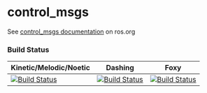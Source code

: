 control_msgs
===========

See [control_msgs documentation](http://wiki.ros.org/control_msgs) on ros.org

### Build Status

Kinetic/Melodic/Noetic | Dashing | Foxy
 ------ | ------ | ------
[![Build Status](https://github.com/matthew-reynolds/control_msgs/workflows/Test%20control_msgs/badge.svg?branch=kinetic-devel)](https://github.com/matthew-reynolds/control_msgs/actions?query=workflow%3A%22Test+control_msgs%22+branch%3Akinetic-devel) | [![Build Status](https://travis-ci.org/ros-controls/control_msgs.png?branch=crystal-devel)](https://travis-ci.org/ros-controls/control_msgs) | [![Build Status](https://travis-ci.org/ros-controls/control_msgs.png?branch=foxy-devel)](https://travis-ci.org/ros-controls/control_msgs)
